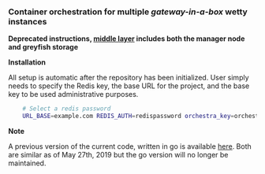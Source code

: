 ### Container orchestration for multiple *gateway-in-a-box* wetty instances


**Deprecated instructions, [middle layer](./../middle-layer) includes both the manager node and greyfish storage**


**Installation**  

All setup is automatic after the repository has been initialized. User simply needs to specify the Redis key,
the base URL for the project, and the base key to be used administrative purposes.



```bash
	# Select a redis password
	URL_BASE=example.com REDIS_AUTH=redispassword orchestra_key=orchestra PROJECT=gib GREYFISH_URL=greyfishexample.com GREYFISH_REDIS_KEY=greyfish  docker-compose up -d --build
```


**Note**

A previous version of the current code, written in go is available [here](./gocode). Both are similar as of May 27th, 2019 but the go version will no longer be maintained.
